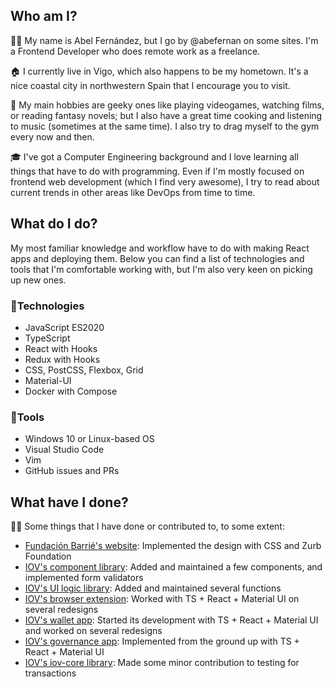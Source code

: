 ## Who am I?

🧙‍♂️ My name is Abel Fernández, but I go by @abefernan on some sites. I'm a Frontend Developer who does remote work as a freelance.

🏠 I currently live in Vigo, which also happens to be my hometown. It's a nice coastal city in northwestern Spain that I encourage you to visit.

🧶 My main hobbies are geeky ones like playing videogames, watching films, or reading fantasy novels; but I also have a great time cooking and listening to music (sometimes at the same time). I also try to drag myself to the gym every now and then.

🎓 I've got a Computer Engineering background and I love learning all things that have to do with programming. Even if I'm mostly focused on frontend web development (which I find very awesome), I try to read about current trends in other areas like DevOps from time to time.

## What do I do?

My most familiar knowledge and workflow have to do with making React apps and deploying them. Below you can find a list of technologies and tools that I'm comfortable working with, but I'm also very keen on picking up new ones.

### 🚀Technologies

- JavaScript ES2020
- TypeScript
- React with Hooks
- Redux with Hooks
- CSS, PostCSS, Flexbox, Grid
- Material-UI
- Docker with Compose

### 🔧Tools

- Windows 10 or Linux-based OS
- Visual Studio Code
- Vim
- GitHub issues and PRs

## What have I done?

👷‍♂️ Some things that I have done or contributed to, to some extent:

- [Fundación Barrié's website](https://fundacionbarrie.org): Implemented the design with CSS and Zurb Foundation
- [IOV's component library](https://github.com/iov-one/ponferrada/tree/master/packages/medulas-react-components): Added and maintained a few components, and implemented form validators
- [IOV's UI logic library](https://github.com/iov-one/ponferrada/tree/master/packages/ui-logic): Added and maintained several functions
- [IOV's browser extension](https://github.com/iov-one/ponferrada/tree/master/packages/sanes-browser-extension): Worked with TS + React + Material UI on several redesigns
- [IOV's wallet app](https://github.com/iov-one/ponferrada/tree/master/packages/bierzo-wallet): Started its development with TS + React + Material UI and worked on several redesigns
- [IOV's governance app](https://github.com/iov-one/ponferrada/tree/master/packages/sil-governance): Implemented from the ground up with TS + React + Material UI
- [IOV's iov-core library](https://github.com/iov-one/iov-core): Made some minor contribution to testing for transactions
